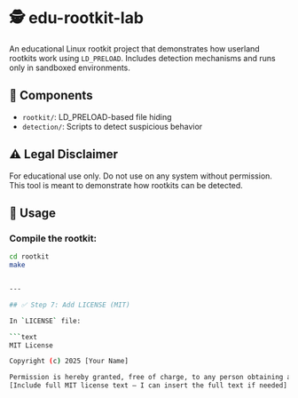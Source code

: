 # 🕵️ edu-rootkit-lab

An educational Linux rootkit project that demonstrates how userland rootkits work using `LD_PRELOAD`. Includes detection mechanisms and runs only in sandboxed environments.

## 🔧 Components

- `rootkit/`: LD_PRELOAD-based file hiding
- `detection/`: Scripts to detect suspicious behavior

## ⚠️ Legal Disclaimer

For educational use only. Do not use on any system without permission. This tool is meant to demonstrate how rootkits can be detected.

## 🔬 Usage

### Compile the rootkit:
```bash
cd rootkit
make


---

## ✅ Step 7: Add LICENSE (MIT)

In `LICENSE` file:

```text
MIT License

Copyright (c) 2025 [Your Name]

Permission is hereby granted, free of charge, to any person obtaining a copy...
[Include full MIT license text — I can insert the full text if needed]
